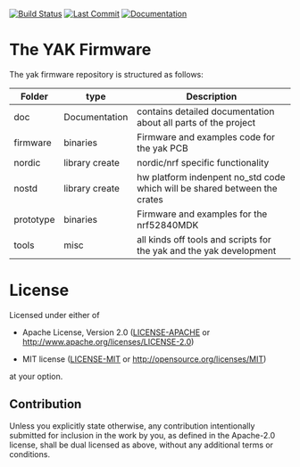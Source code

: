 [![Build Status](https://travis-ci.org/YetAnotherKeyboard/firmware.svg?branch=master)](https://travis-ci.org/YetAnotherKeyboard/firmware)
[![Last Commit](https://img.shields.io/github/last-commit/YetAnotherKeyboard/firmware)](https://travis-ci.org/YetAnotherKeyboard/firmware)
[![Documentation](https://img.shields.io/badge/Documentation-latest-blue)](https://yetanotherkeyboard.github.io/firmware/)
# The YAK Firmware

The yak firmware repository is structured as follows:


| Folder    | type |  Description |
|-----------|-------|-------------|
| doc       | Documentation | contains detailed documentation about all parts of the project |
| firmware  | binaries | Firmware and examples code for the yak PCB |
| nordic    | library create | nordic/nrf specific functionality |
| nostd     | library create | hw platform indenpent no_std code which will be shared between the crates |
| prototype | binaries | Firmware and examples for the nrf52840MDK |
| tools | misc | all kinds off tools and scripts for the yak and the yak development |


# License
Licensed under either of

- Apache License, Version 2.0 ([LICENSE-APACHE](LICENSE-APACHE) or
  http://www.apache.org/licenses/LICENSE-2.0)

- MIT license ([LICENSE-MIT](LICENSE-MIT) or http://opensource.org/licenses/MIT)

at your option.

## Contribution
Unless you explicitly state otherwise, any contribution intentionally submitted
for inclusion in the work by you, as defined in the Apache-2.0 license, shall be
dual licensed as above, without any additional terms or conditions.


